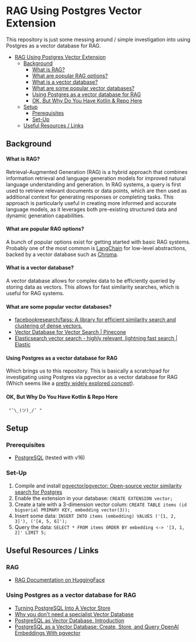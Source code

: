 # RAG Using Postgres Vector Extension

This repository is just some messing around / simple investigation into using Postgres as a vector database for RAG.

<!-- TOC -->
* [RAG Using Postgres Vector Extension](#rag-using-postgres-vector-extension)
  * [Background](#background)
      * [What is RAG?](#what-is-rag)
      * [What are popular RAG options?](#what-are-popular-rag-options)
      * [What is a vector database?](#what-is-a-vector-database)
      * [What are some popular vector databases?](#what-are-some-popular-vector-databases)
      * [Using Postgres as a vector database for RAG](#using-postgres-as-a-vector-database-for-rag)
      * [OK, But Why Do You Have Kotlin & Repo Here](#ok-but-why-do-you-have-kotlin--repo-here)
  * [Setup](#setup)
    * [Prerequisites](#prerequisites)
    * [Set-Up](#set-up)
  * [Useful Resources / Links](#useful-resources--links)
<!-- TOC -->

## Background

#### What is RAG?

Retrieval-Augmented Generation (RAG) is a hybrid approach that combines information retrieval and language generation models for improved natural language understanding and generation. In RAG systems, a query is first used to retrieve relevant documents or data points, which are then used as additional context for generating responses or completing tasks. This approach is particularly useful in creating more informed and accurate language models, as it leverages both pre-existing structured data and dynamic generation capabilities.

#### What are popular RAG options?

A bunch of popular options exist for getting started with basic RAG systems. Probably one of the most common is [LangChain](https://www.langchain.com/) for low-level abstractions, backed by a vector database such as [Chroma](https://www.trychroma.com/).

#### What is a vector database?

A vector database allows for complex data to be efficiently queried by storing data as vectors. This allows for fast similarity searches, which is useful for RAG systems.

#### What are some popular vector databases?

- [facebookresearch/faiss: A library for efficient similarity search and clustering of dense vectors.](https://github.com/facebookresearch/faiss)
- [Vector Database for Vector Search | Pinecone](https://www.pinecone.io/)
- [Elasticsearch vector search - highly relevant, lightning fast search | Elastic](https://www.elastic.co/enterprise-search/vector-search)

#### Using Postgres as a vector database for RAG

Which brings us to this repository. This is basically a scratchpad for investigating using Postgres via pgvector as a vector database for RAG (Which seems like a [pretty widely explored concept](#using-postgres-as-a-vector-database-for-rag-1)).

#### OK, But Why Do You Have Kotlin & Repo Here

` "¯\_(ツ)_/¯ "`

## Setup
### Prerequisites

- [PostgreSQL](https://www.postgresql.org/) (tested with v16)

### Set-Up

1. Compile and install [pgvector/pgvector: Open-source vector similarity search for Postgres](https://github.com/pgvector/pgvector)
2. Enable the extension in your database: `CREATE EXTENSION vector;`
3. Create a tale with a 3-dimension vector colum: `CREATE TABLE items (id bigserial PRIMARY KEY, embedding vector(3));`
4. Insert some data: `INSERT INTO items (embedding) VALUES ('[1, 2, 3]'), ('[4, 5, 6]');`
5. Query the data: `SELECT * FROM items ORDER BY embedding <-> '[3, 1, 2]' LIMIT 5;`

## Useful Resources / Links

### RAG

- [RAG Documentation on HuggingFace](https://huggingface.co/docs/transformers/model_doc/rag)

### Using Postgres as a vector database for RAG

- [Turning PostgreSQL Into A Vector Store](https://www.i-programmer.info/news/84-database/16631-turn-postgresql-into-a-vector-store.html)
- [Why you don't need a specialist Vector Database](https://bionic-gpt.com/blog/you-dont-need-a-vector-database/)
- [PostgreSQL as Vector Database. Introduction](https://medium.com/@scholarly360/postgresql-as-vector-database-bae6dd7097a1)
- [PostgreSQL as a Vector Database: Create, Store, and Query OpenAI Embeddings With pgvector](https://www.timescale.com/blog/postgresql-as-a-vector-database-create-store-and-query-openai-embeddings-with-pgvector/)